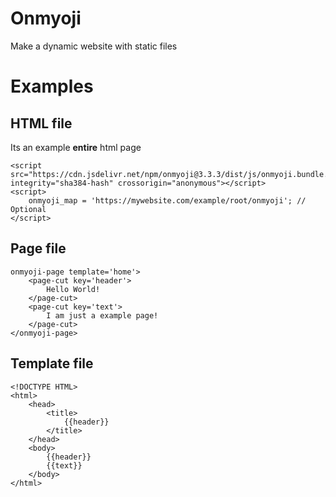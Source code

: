 # Onmyoji
Make a dynamic website with static files

# Examples
## HTML file
Its an example **entire** html page
```
<script src="https://cdn.jsdelivr.net/npm/onmyoji@3.3.3/dist/js/onmyoji.bundle.min.js" integrity="sha384-hash" crossorigin="anonymous"></script>
<script>
	onmyoji_map = 'https://mywebsite.com/example/root/onmyoji';	//	Optional
</script>

```
## Page file
```
onmyoji-page template='home'>
    <page-cut key='header'>
        Hello World!
    </page-cut>
    <page-cut key='text'>
        I am just a example page!
    </page-cut>
</onmyoji-page>
```
## Template file
```
<!DOCTYPE HTML>
<html>
    <head>
        <title>
            {{header}}
        </title>
    </head>
    <body>
        {{header}}
        {{text}}
    </body>
</html>
```

